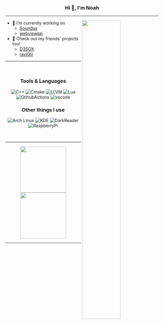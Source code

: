 ### <div align="center"> Hi 👋, I'm Noah </div>
---
<a href="https://github.com/Curve"><img align="right" width="50%" src="https://github-readme-stats.vercel.app/api?username=Curve&theme=tokyonight&hide_border=true" /></a>

- 🔭 I’m currently working on
  - [Soundux](https://github.com/Soundux/Soundux) 
  - [webviewpp](https://github.com/Soundux/webviewpp/)
- 💬 Check out my friends’ projects too! 
  - [D3SOX](https://github.com/D3SOX)
  - [ravi0lii](https://github.com/ravi0lii)

---

<br>

### <div align="center"> Tools & Languages </div>

<div align="center">
  
  ![C++](https://img.shields.io/badge/C%2B%2B-5C2D91?style=for-the-badge&logo=c%2B%2B&logoColor=fff)
  ![Cmake](https://img.shields.io/badge/CMake-064F8C?style=for-the-badge&logo=cmake&logoColor=fff)
  ![LLVM](https://img.shields.io/badge/LLVM-262D3A?style=for-the-badge&logo=llvm&logoColor=fff)
  ![Lua](https://img.shields.io/badge/Lua-2C2D72?style=for-the-badge&logo=lua&logoColor=fff)
  ![GtihubActions](https://img.shields.io/badge/Github%20Actions-2088FF?style=for-the-badge&logo=Github%20Actions&logoColor=fff)
  ![vscode](https://img.shields.io/badge/VSCode-007ACC?style=for-the-badge&logo=visual-studio-code&logoColor=fff)
  
</div>

### <div align="center"> Other things I use </div>

<div align="center">

  ![Arch Linux](https://img.shields.io/badge/Arch%20Linux-1793D1?style=for-the-badge&logo=arch%20linux&logoColor=fff)
  ![KDE](https://img.shields.io/badge/KDE-1D99F3?style=for-the-badge&logo=kde&logoColor=fff)
  ![DarkReader](https://img.shields.io/badge/Dark%20Reader-141E24?style=for-the-badge&logo=Dark%20Reader&logoColor=fff)
  ![RaspberryPi](https://img.shields.io/badge/Raspberry%20Pi-A22846?style=for-the-badge&logo=Raspberry%20Pi&logoColor=fff)

</div>

<br>

---

<div align="center">
  <a href="https://github.com/Curve"><img src="http://github-readme-streak-stats.herokuapp.com?user=Curve&theme=tokyonight&hide_border=true" height=150></a>
  <a href="https://github.com/Curve"><img src="https://github-readme-stats.vercel.app/api/top-langs/?username=Curve&layout=compact&theme=tokyonight&hide_border=true" height=150></a>
</div>

---


